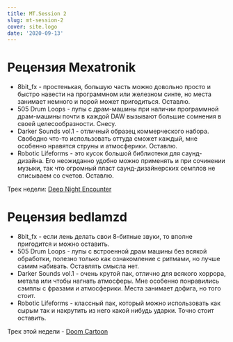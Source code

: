 ```yaml
---
title: MT.Session 2
slug: mt-session-2
cover: site.logo
date: '2020-09-13'
---
```


# Рецензия Mexatronik 

* 8bit_fx - простенькая, большую часть можно довольно просто и быстро навести на программном или железном синте, но места занимает немного и порой может пригодиться. Оставлю.
* 505 Drum Loops - лупы с драм-машины при наличии программной драм-машины почти в каждой DAW вызывают большие сомнения в своей целесообразности. Снесу.
* Darker Sounds vol.1 - отличный образец коммерческого набора. Свободно что-то использовать оттуда сможет каждый, мне особенно нравятся струны и атмосферики. Оставлю.
* Robotic Lifeforms - это кусок большой библиотеки для саунд-дизайна. Его неожиданно удобно можно применять и при сочинении музыки, так что огромный пласт саунд-дизайнерских семплов не списываем со счетов. Оставлю.

Трек недели: [Deep Night Encounter](https://soundcloud.com/red_monk/deep-night-encounter)

# Рецензия bedlamzd

* 8bit_fx - если лень делать свои 8-битные звуки, то вполне пригодится и можно оставить.
* 505 Drum Loops - лупы с встроенной драм машины без всякой обработки, полезно только как ознакомление с ритмами, но лучше самим набивать. Оставлять смысла нет.
* Darker Sounds vol.1 - очень крутой пак, отлично для всякого хоррора, метала или чтобы нагнать атмосферы. Мне особенно понравились сэмплы с фразами и атмосферики. Места занимает дофига, но того стоит.
* Robotic Lifeforms - классный пак, который можно использовать как сырым так и накрутить из него какой нибудь ударки. Точно стоит оставить.

Трек этой недели - [Doom Cartoon](https://soundcloud.com/bedlamzd/second-week)
